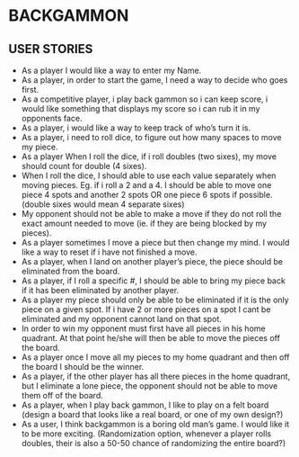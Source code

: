 # BACKGAMMON

## USER STORIES

    
- As a player I would like a way to enter my Name.
- As a player, in order to start the game, I need a way to decide who goes first.
- As a competitive player, i play back gammon so i can keep score, i would like something that displays my score so i can rub it in my opponents face.
- As a player, i would like a way to keep track of who’s turn it is.
- As a player, i need to roll dice, to figure out how many spaces to move my piece.
- As a player When I roll the dice, if i roll doubles (two sixes), my move should count for double (4 sixes).
- When I roll the dice, I should able to use each value separately when moving pieces. Eg. if i roll a 2 and a 4. I should be able to move one piece 4 spots and another 2 spots OR one piece 6 spots if possible. (double sixes would mean 4 separate sixes)
- My opponent should not be able to make a move if they do not roll the exact amount needed to move (ie. if they are being blocked by my pieces).
- As a player sometimes I move a piece but then change my mind. I would like a way to reset if i have not finished a move.
- As a player, when I land on another player’s piece, the piece should be eliminated from the board.
- As a player, if I roll a specific #, I should be able to bring my piece back if it has been eliminated by another player.	
- As a player my piece should only be able to be eliminated if it is the only piece on a given spot. If i have 2 or more pieces on a spot I cant be eliminated and my opponent cannot land on that spot.
- In order to win my opponent must first have all pieces in his home quadrant. At that point he/she will then be able to move the pieces off the board.
- As a player once I move all my pieces to my home quadrant and then off the board I should be the winner.
- As a player, if the other player has all there pieces in the home quadrant, but I eliminate a lone piece, the opponent should not be able to move them off of the board.
- As a player, when I play back gammon, I like to play on a felt board (design a board that looks like a real board, or one of my own design?)
- As a user, I think backgammon is a boring old man’s game.  I would like it to be more exciting. (Randomization option, whenever a player rolls doubles, their is also a 50-50 chance of randomizing the entire board?)

